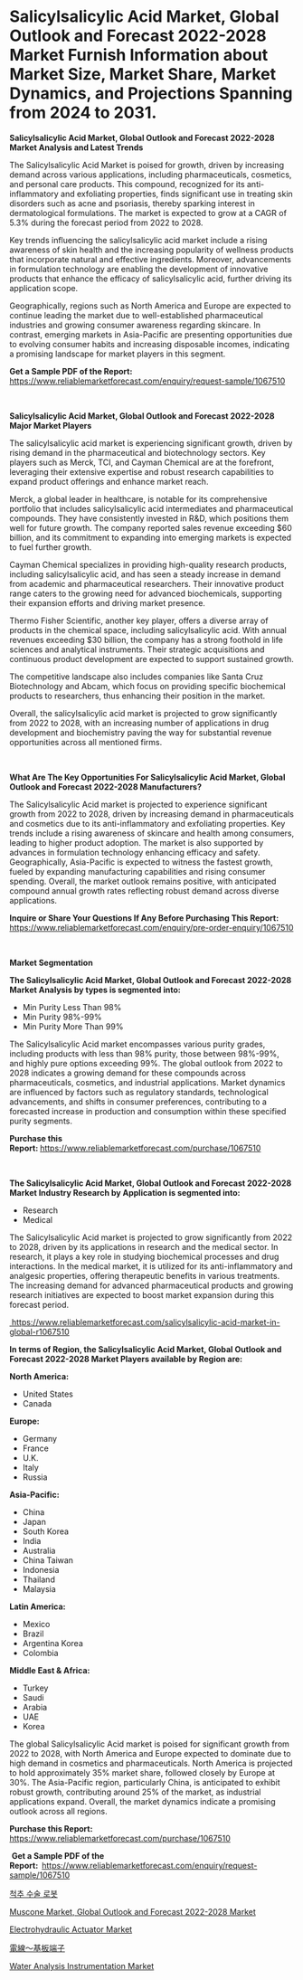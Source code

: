 <p><h1>Salicylsalicylic Acid Market, Global Outlook and Forecast 2022-2028 Market Furnish Information about Market Size, Market Share, Market Dynamics, and Projections Spanning from 2024 to 2031.</h1></p><p><strong>Salicylsalicylic Acid Market, Global Outlook and Forecast 2022-2028 Market Analysis and Latest Trends</strong></p>
<p><p>The Salicylsalicylic Acid Market is poised for growth, driven by increasing demand across various applications, including pharmaceuticals, cosmetics, and personal care products. This compound, recognized for its anti-inflammatory and exfoliating properties, finds significant use in treating skin disorders such as acne and psoriasis, thereby sparking interest in dermatological formulations. The market is expected to grow at a CAGR of 5.3% during the forecast period from 2022 to 2028.</p><p>Key trends influencing the salicylsalicylic acid market include a rising awareness of skin health and the increasing popularity of wellness products that incorporate natural and effective ingredients. Moreover, advancements in formulation technology are enabling the development of innovative products that enhance the efficacy of salicylsalicylic acid, further driving its application scope.</p><p>Geographically, regions such as North America and Europe are expected to continue leading the market due to well-established pharmaceutical industries and growing consumer awareness regarding skincare. In contrast, emerging markets in Asia-Pacific are presenting opportunities due to evolving consumer habits and increasing disposable incomes, indicating a promising landscape for market players in this segment.</p></p>
<p><strong>Get a Sample PDF of the Report:&nbsp;</strong> <a href="https://www.reliablemarketforecast.com/enquiry/request-sample/1067510?utm_campaign=1840&utm_medium=2&utm_source=Github&utm_content=ia&utm_term=26122024&utm_id=salicylsalicylic-acid-market-global-outlook-and-forecast-2022-2028">https://www.reliablemarketforecast.com/enquiry/request-sample/1067510</a></p>
<p>&nbsp;</p>
<p><strong>Salicylsalicylic Acid Market, Global Outlook and Forecast 2022-2028 Major Market Players</strong></p>
<p><p>The salicylsalicylic acid market is experiencing significant growth, driven by rising demand in the pharmaceutical and biotechnology sectors. Key players such as Merck, TCI, and Cayman Chemical are at the forefront, leveraging their extensive expertise and robust research capabilities to expand product offerings and enhance market reach.</p><p>Merck, a global leader in healthcare, is notable for its comprehensive portfolio that includes salicylsalicylic acid intermediates and pharmaceutical compounds. They have consistently invested in R&D, which positions them well for future growth. The company reported sales revenue exceeding $60 billion, and its commitment to expanding into emerging markets is expected to fuel further growth.</p><p>Cayman Chemical specializes in providing high-quality research products, including salicylsalicylic acid, and has seen a steady increase in demand from academic and pharmaceutical researchers. Their innovative product range caters to the growing need for advanced biochemicals, supporting their expansion efforts and driving market presence.</p><p>Thermo Fisher Scientific, another key player, offers a diverse array of products in the chemical space, including salicylsalicylic acid. With annual revenues exceeding $30 billion, the company has a strong foothold in life sciences and analytical instruments. Their strategic acquisitions and continuous product development are expected to support sustained growth.</p><p>The competitive landscape also includes companies like Santa Cruz Biotechnology and Abcam, which focus on providing specific biochemical products to researchers, thus enhancing their position in the market. </p><p>Overall, the salicylsalicylic acid market is projected to grow significantly from 2022 to 2028, with an increasing number of applications in drug development and biochemistry paving the way for substantial revenue opportunities across all mentioned firms.</p></p>
<p>&nbsp;</p>
<p><strong>What Are The Key Opportunities For Salicylsalicylic Acid Market, Global Outlook and Forecast 2022-2028 Manufacturers?</strong></p>
<p><p>The Salicylsalicylic Acid market is projected to experience significant growth from 2022 to 2028, driven by increasing demand in pharmaceuticals and cosmetics due to its anti-inflammatory and exfoliating properties. Key trends include a rising awareness of skincare and health among consumers, leading to higher product adoption. The market is also supported by advances in formulation technology enhancing efficacy and safety. Geographically, Asia-Pacific is expected to witness the fastest growth, fueled by expanding manufacturing capabilities and rising consumer spending. Overall, the market outlook remains positive, with anticipated compound annual growth rates reflecting robust demand across diverse applications.</p></p>
<p><strong>Inquire or Share Your Questions If Any Before Purchasing This Report:</strong> <a href="https://www.reliablemarketforecast.com/enquiry/pre-order-enquiry/1067510?utm_campaign=1840&utm_medium=2&utm_source=Github&utm_content=ia&utm_term=26122024&utm_id=salicylsalicylic-acid-market-global-outlook-and-forecast-2022-2028">https://www.reliablemarketforecast.com/enquiry/pre-order-enquiry/1067510</a></p>
<p>&nbsp;</p>
<p><strong>Market Segmentation</strong></p>
<p><strong>The Salicylsalicylic Acid Market, Global Outlook and Forecast 2022-2028 Market Analysis by types is segmented into:</strong></p>
<p><ul><li>Min Purity Less Than 98%</li><li>Min Purity 98%-99%</li><li>Min Purity More Than 99%</li></ul></p>
<p><p>The Salicylsalicylic Acid market encompasses various purity grades, including products with less than 98% purity, those between 98%-99%, and highly pure options exceeding 99%. The global outlook from 2022 to 2028 indicates a growing demand for these compounds across pharmaceuticals, cosmetics, and industrial applications. Market dynamics are influenced by factors such as regulatory standards, technological advancements, and shifts in consumer preferences, contributing to a forecasted increase in production and consumption within these specified purity segments.</p></p>
<p><strong>Purchase this Report:&nbsp;</strong><a href="https://www.reliablemarketforecast.com/purchase/1067510?utm_campaign=1840&utm_medium=2&utm_source=Github&utm_content=ia&utm_term=26122024&utm_id=salicylsalicylic-acid-market-global-outlook-and-forecast-2022-2028">https://www.reliablemarketforecast.com/purchase/1067510</a></p>
<p>&nbsp;</p>
<p><strong>The Salicylsalicylic Acid Market, Global Outlook and Forecast 2022-2028 Market Industry Research by Application is segmented into:</strong></p>
<p><ul><li>Research</li><li>Medical</li></ul></p>
<p><p>The Salicylsalicylic Acid market is projected to grow significantly from 2022 to 2028, driven by its applications in research and the medical sector. In research, it plays a key role in studying biochemical processes and drug interactions. In the medical market, it is utilized for its anti-inflammatory and analgesic properties, offering therapeutic benefits in various treatments. The increasing demand for advanced pharmaceutical products and growing research initiatives are expected to boost market expansion during this forecast period.</p></p>
<p><a href="https://www.reliablemarketforecast.com/salicylsalicylic-acid-market-in-global-r1067510?utm_campaign=1840&utm_medium=2&utm_source=Github&utm_content=ia&utm_term=26122024&utm_id=salicylsalicylic-acid-market-global-outlook-and-forecast-2022-2028">&nbsp;https://www.reliablemarketforecast.com/salicylsalicylic-acid-market-in-global-r1067510</a></p>
<p><strong>In terms of Region, the Salicylsalicylic Acid Market, Global Outlook and Forecast 2022-2028 Market Players available by Region are:</strong></p>
<p>
    <p> <strong> North America: </strong>
        <ul>
            <li>United States</li>
            <li>Canada</li>
        </ul>
        </p> 
    <p> <strong> Europe: </strong>
        <ul>
            <li>Germany</li>
            <li>France</li>
            <li>U.K.</li>
            <li>Italy</li>
            <li>Russia</li>
        </ul>
        </p> 
    <p> <strong> Asia-Pacific: </strong>
        <ul>
            <li>China</li>
            <li>Japan</li>
            <li>South Korea</li>
            <li>India</li>
            <li>Australia</li>
            <li>China Taiwan</li>
            <li>Indonesia</li>
            <li>Thailand</li>
            <li>Malaysia</li>
        </ul>
        </p> 
    <p> <strong> Latin America: </strong>
        <ul>
            <li>Mexico</li>
            <li>Brazil</li>
            <li>Argentina Korea</li>
            <li>Colombia</li>
        </ul>
        </p> 
    <p> <strong> Middle East & Africa: </strong>
        <ul>
            <li>Turkey</li>
            <li>Saudi</li>
            <li>Arabia</li>
            <li>UAE</li>
            <li>Korea</li>
        </ul>
    </p>
    </p>
<p><p>The global Salicylsalicylic Acid market is poised for significant growth from 2022 to 2028, with North America and Europe expected to dominate due to high demand in cosmetics and pharmaceuticals. North America is projected to hold approximately 35% market share, followed closely by Europe at 30%. The Asia-Pacific region, particularly China, is anticipated to exhibit robust growth, contributing around 25% of the market, as industrial applications expand. Overall, the market dynamics indicate a promising outlook across all regions.</p></p>
<p><strong>Purchase this Report: </strong><a href="https://www.reliablemarketforecast.com/purchase/1067510?utm_campaign=1840&utm_medium=2&utm_source=Github&utm_content=ia&utm_term=26122024&utm_id=salicylsalicylic-acid-market-global-outlook-and-forecast-2022-2028">https://www.reliablemarketforecast.com/purchase/1067510</a></p>
<p>&nbsp;<strong>Get a Sample PDF of the Report:&nbsp;&nbsp;</strong><a href="https://www.reliablemarketforecast.com/enquiry/request-sample/1067510?utm_campaign=1840&utm_medium=2&utm_source=Github&utm_content=ia&utm_term=26122024&utm_id=salicylsalicylic-acid-market-global-outlook-and-forecast-2022-2028">https://www.reliablemarketforecast.com/enquiry/request-sample/1067510</a></p>
<p><strong></strong></p>
<p><p><a href="https://github.com/laholand/Market-Research-Report-List-6/blob/main/796476128910.md?utm_campaign=1840&utm_medium=2&utm_source=Github&utm_content=ia&utm_term=26122024&utm_id=salicylsalicylic-acid-market-global-outlook-and-forecast-2022-2028">척추 수술 로봇</a></p><p><a href="https://github.com/vimar16th/Market-Research-Report-List-7/blob/main/muscone-market-global-outlook-and-forecast-2022-2028-market.md?utm_campaign=1840&utm_medium=2&utm_source=Github&utm_content=ia&utm_term=26122024&utm_id=salicylsalicylic-acid-market-global-outlook-and-forecast-2022-2028">Muscone Market, Global Outlook and Forecast 2022-2028 Market</a></p><p><a href="https://www.linkedin.com/pulse/key-insights-forecast-electrohydraulic-actuator-market-t5pdf?utm_campaign=1840&utm_medium=2&utm_source=Github&utm_content=ia&utm_term=26122024&utm_id=salicylsalicylic-acid-market-global-outlook-and-forecast-2022-2028">Electrohydraulic Actuator Market</a></p><p><a href="https://github.com/mohamedbakry57/Market-Research-Report-List-6/blob/main/238002728332.md?utm_campaign=1840&utm_medium=2&utm_source=Github&utm_content=ia&utm_term=26122024&utm_id=salicylsalicylic-acid-market-global-outlook-and-forecast-2022-2028">電線～基板端子</a></p><p><a href="https://www.linkedin.com/pulse/research-examination-onthe-water-analysis-instrumentation-msdlf?utm_campaign=1840&utm_medium=2&utm_source=Github&utm_content=ia&utm_term=26122024&utm_id=salicylsalicylic-acid-market-global-outlook-and-forecast-2022-2028">Water Analysis Instrumentation Market</a></p></p>